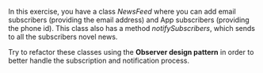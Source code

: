 In this exercise, you have a class *NewsFeed* where 
you can add email subscribers (providing the email address) 
and App subscribers (providing the phone id). This class also 
has a method *notifySubscribers*, which sends to all the subscribers
novel news. 

Try to refactor these classes using the **Observer design 
pattern** in order to better handle the subscription and 
notification process.
